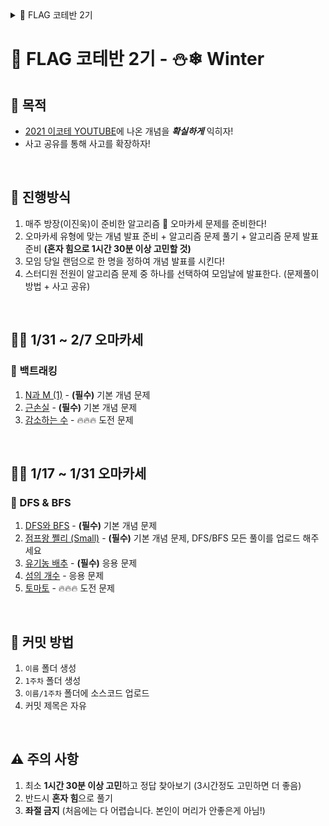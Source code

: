 <details> 
  <summary>🚩 FLAG 코테반 2기</summary>
  <div markdown="1">
  
# 🚩 FLAG 코테반 2기
## 💪 목적
* [2021 이코테 YOUTUBE](https://www.youtube.com/watch?v=m-9pAwq1o3w&list=PLRx0vPvlEmdAghTr5mXQxGpHjWqSz0dgC&index=2)를 보며 전체적인 알고리즘을 익히자!
* 사고 공유를 통해 사고를 확장하자!

<br>

## 🏃 커리큘럼
| 주차 | 유형 |
| --- | --- |
| 1주차 | 그리디 & 구현 |
| 2주차  | 이진탐색, 정렬 알고리즘 |  
| 3주차 | DFS & BFS |
| 4주차 | [백트래킹](https://www.youtube.com/watch?v=Enz2csssTCs)  | 
| 5주차 | 다이나믹 프로그래밍 |
| 6주차 | 최단경로 알고리즘 |
| 7주차 | 코테에서 자주 출제되는 기타 알고리즘 |   
| 8주차 | 큐,힙,트리,벨만포드,인덱스트리,LCA |   

<br>

## 📗 과제
| 주차 | BOJ 번호 |
| --- | --- |
| 1주차 | [1969](https://www.acmicpc.net/problem/1969), [12845](https://www.acmicpc.net/problem/12845), [16506](https://www.acmicpc.net/problem/16506) |
| 2주차  | [10815](https://www.acmicpc.net/problem/10815), [2309](https://www.acmicpc.net/problem/2309), [2751](https://www.acmicpc.net/problem/2751)   |  
| 3주차 | [16173 - DFS로 풀기](https://www.acmicpc.net/problem/16173), [2606 - BFS로 풀기](https://www.acmicpc.net/problem/2606) |
| 4주차 | [2210](https://www.acmicpc.net/problem/2210), [1388](https://www.acmicpc.net/problem/1388), [12033 - 백트래킹으로 풀기](https://www.acmicpc.net/problem/12033)  | 
| 5주차 | [2992](https://www.acmicpc.net/problem/2992), [2775](https://www.acmicpc.net/problem/2775), [9655](https://www.acmicpc.net/problem/9655) |
| 6주차 | [14916](https://www.acmicpc.net/problem/14916), [18352 - 다익스트라로 풀기](https://www.acmicpc.net/problem/18352), [1058 - 플로이드 워셜로 풀기](https://www.acmicpc.net/problem/1058) |
| 7주차 | [24039](https://www.acmicpc.net/problem/24039), [2018](https://www.acmicpc.net/problem/2018), [2435](https://www.acmicpc.net/problem/2435) |   
| 8주차 | [4949](https://www.acmicpc.net/problem/4949), [9372](https://www.acmicpc.net/problem/9372), [11866](https://www.acmicpc.net/problem/11866), [2164](https://www.acmicpc.net/problem/2164) | 

> 과제의 경우 실버3 ~ 5정도로 낼 생각이며 만약 과제가 너무 쉬운 경우 스스로 더 학습하시면 됩니다!

<br>

## 🤔 커밋 방법
1. `이름` 폴더 생성
2. `1주차` 폴더 생성
3. `이름/1주차` 폴더에 소스코드 업로드
4. 커밋 제목은 자유

<br>

## 🔎 진행 방법
1. 커리큘럼에 맞는 강의를 시청한다.
2. 강의에 나온 문제를 **혼자 힘으로 1시간 30분 이상 고민**해서 풀어본다.
3. 과제를 푼다.
4. 과제 중 한 문제를 선택하여 모임날에 발표한다. (문제풀이 방법 + 사고 공유)

<br>

## ⚠️ 주의 사항
1. 최소 **1시간 30분 이상 고민**하고 정답 찾아보기 (3시간정도 고민하면 더 좋음)
2. 반드시 **혼자 힘**으로 풀기
3. **좌절 금지** (처음에는 다 어렵습니다. 본인이 머리가 안좋은게 아님!)

</div>
</details>

# 🚩 FLAG 코테반 2기 - ⛄❄ Winter
## 🗻 목적
* [2021 이코테 YOUTUBE](https://www.youtube.com/watch?v=m-9pAwq1o3w&list=PLRx0vPvlEmdAghTr5mXQxGpHjWqSz0dgC&index=2)에 나온 개념을 ***확실하게*** 익히자!
* 사고 공유를 통해 사고를 확장하자!

<br>

## 🔎 진행방식
1. 매주 방장(이진욱)이 준비한 알고리즘 🍣 오마카세 문제를 준비한다!
2. 오마카세 유형에 맞는 개념 발표 준비 + 알고리즘 문제 풀기 + 알고리즘 문제 발표 준비  **(혼자 힘으로 1시간 30분 이상 고민할 것)**
3. 모임 당일 랜덤으로 한 명을 정하여 개념 발표를 시킨다!
4. 스터디원 전원이 알고리즘 문제 중 하나를 선택하여 모임날에 발표한다. (문제풀이 방법 + 사고 공유)

<br>

## 👨‍🍳 1/31 ~ 2/7 오마카세
### 🍤 백트래킹
1. [N과 M (1)](https://www.acmicpc.net/problem/15649) - **(필수)** 기본 개념 문제
2. [근손실](https://www.acmicpc.net/problem/18429) - **(필수)** 기본 개념 문제
3. [감소하는 수](https://www.acmicpc.net/problem/1038) - 🔥🔥🔥 도전 문제

<br>

## 👨‍🍳 1/17 ~ 1/31 오마카세
### 🍖 DFS & BFS
1. [DFS와 BFS](https://www.acmicpc.net/problem/1260) - **(필수)** 기본 개념 문제
2. [점프왕 쩰리 (Small)](https://www.acmicpc.net/problem/16173) -  **(필수)** 기본 개념 문제, DFS/BFS 모든 풀이를 업로드 해주세요
3. [유기농 배추](https://www.acmicpc.net/problem/1012) -  **(필수)** 응용 문제
4. [섬의 개수](https://www.acmicpc.net/problem/4963) - 응용 문제
5. [토마토](https://www.acmicpc.net/problem/7576) - 🔥🔥🔥 도전 문제

<br>

## 🤔 커밋 방법
1. `이름` 폴더 생성
2. `1주차` 폴더 생성
3. `이름/1주차` 폴더에 소스코드 업로드
4. 커밋 제목은 자유

<br>

## ⚠️ 주의 사항
1. 최소 **1시간 30분 이상 고민**하고 정답 찾아보기 (3시간정도 고민하면 더 좋음)
2. 반드시 **혼자 힘**으로 풀기
3. **좌절 금지** (처음에는 다 어렵습니다. 본인이 머리가 안좋은게 아님!)
